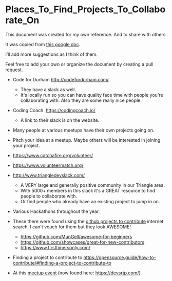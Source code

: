 # Places_To_Find_Projects_To_Collaborate_On

This document was created for my own reference. And to share with others.

It was copied from [this google doc](https://docs.google.com/document/d/1Ty843tUH76rqN3I_Vfqdi3B3HqE0_23BkxCvPOJEfW0/edit#). 


I’ll add more suggestions as I think of them. 

Feel free to add your own or organize the document by creating a pull request.

* Code for Durham http://codefordurham.com/ 
    * They have a slack as well.
    * It's locally run so you can have quality face time with people you're collaborating with. Also they are some really nice people.

* Coding Coach. https://codingcoach.io/
    * A link to their slack is on the website.

* Many people  at various meetups have their own projects going on.

* Pitch your idea at a meetup. Maybe others will be interested in joining your project. 

* https://www.catchafire.org/volunteer/

* https://www.volunteermatch.org/

* http://www.triangledevslack.com/
    * A VERY large and generally positive community in our Triangle area.
    * With 5000+ members in this slack it's a GREAT resource to find people to collaborate with.
    * Or find people who already have an existing project to jump in on.

* Various Hackathons throughout the year. 

* These there were found using the [github projects to contribute](https://www.google.com/search?ei=meZAXNnkLKa2ggfz3JeABA&q=github+projects+to+contribute&oq=github+projects+to+&gs_l=psy-ab.3.0.0l4j0i22i30l6.3848.4165..5519...0.0..0.113.354.3j1......0....1..gws-wiz.......0i71j0i67.dwT_03tFmHQ) internet search. I can't vouch for them but they look AWESOME!
    * https://github.com/MunGell/awesome-for-beginners
    * https://github.com/showcases/great-for-new-contributors
    * https://www.firsttimersonly.com/

* Finding a project to contribute to https://opensource.guide/how-to-contribute/#finding-a-project-to-contribute-to

* At this [meetup event](https://www.meetup.com/DevsRTP/events/258294662/) (now found here: https://devsrtp.com/) 
